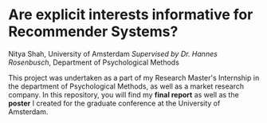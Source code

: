 # Are explicit interests informative for Recommender Systems?

Nitya Shah, University of Amsterdam
*Supervised by Dr. Hannes Rosenbusch*, Department of Psychological Methods

This project was undertaken as a part of my Research Master's Internship in the department of Psychological Methods, as well as a market research company. In this repository, you will find my **final report** as well as the **poster** I created for the graduate conference at the University of Amsterdam. 
